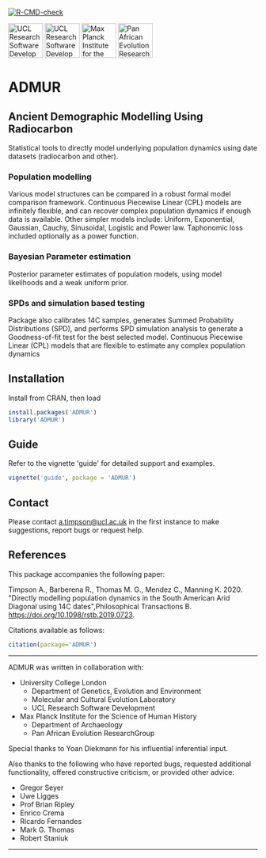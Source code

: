 [![R-CMD-check](https://github.com/simoncarrignon/ADMUR/actions/workflows/R-CMD-check.yaml/badge.svg)](https://github.com/simoncarrignon/ADMUR/actions/workflows/R-CMD-check.yaml)

<a href="https://github.com/UCL"><img src="tools/logos/logo_UCL.png" alt="UCL Research Software Development" height="70"/></a>
<a href="https://www.ucl.ac.uk/biosciences/gee/molecular-and-cultural-evolution-lab"><img src="tools/logos/logo_MACElab.png" alt="UCL Research Software Development" height="70"/></a>
<a href="https://www.shh.mpg.de"><img src="tools/logos/logo_MPI.png" alt="Max Planck Institute for the Science of Human History" height="70"/></a>
<a href="https://www.shh.mpg.de/1143811/pan-ev"><img src="tools/logos/logo_PanEv.png" alt="Pan African Evolution ResearchGroup" height="70"/></a>


# ADMUR
## Ancient Demographic Modelling Using Radiocarbon


Statistical tools to directly model underlying population dynamics using date datasets (radiocarbon and other). 

### Population modelling

Various model structures can be compared in a robust formal model comparison framework. Continuous Piecewise Linear (CPL) models are infinitely flexible, and can recover complex population dynamics if enough data is available. Other simpler models include: Uniform, Exponential, Gaussian, Cauchy, Sinusoidal, Logistic and Power law. Taphonomic loss included optionally as a power function. 

### Bayesian Parameter estimation

Posterior parameter estimates of population models, using model likelihoods and a weak uniform prior. 

### SPDs and simulation based testing

Package also calibrates 14C samples, generates Summed Probability Distributions (SPD), and performs SPD simulation analysis to generate a Goodness-of-fit test for the best selected model. 
Continuous Piecewise Linear (CPL) models that are flexible to estimate any complex population dynamics

## Installation
Install from CRAN, then load
``` r
install.packages('ADMUR')
library('ADMUR')
```

## Guide

Refer to the vignette 'guide' for detailed support and examples.

``` r
vignette('guide', package = 'ADMUR')
```

## Contact

Please contact a.timpson@ucl.ac.uk  in the first instance to make suggestions, report bugs or request help.

## References

This package accompanies the following paper:

Timpson A., Barberena R., Thomas M. G., Mendez C., Manning K. 2020. "Directly modelling population dynamics in the South American Arid Diagonal using 14C dates",Philosophical Transactions B. <https://doi.org/10.1098/rstb.2019.0723>.

Citations available as follows:
``` r
citation(package='ADMUR')
```

---

ADMUR was written in collaboration with:
- University College London
    - Department of Genetics, Evolution and Environment
    - Molecular and Cultural Evolution Laboratory
    - UCL Research Software Development
- Max Planck Institute for the Science of Human History
    - Department of Archaeology
    - Pan African Evolution ResearchGroup

Special thanks to Yoan Diekmann for his influential inferential input.

Also thanks to the following who have reported bugs, requested additional functionality, offered constructive criticism, or provided other advice:
- Gregor Seyer 
- Uwe Ligges
- Prof Brian Ripley
- Enrico Crema
- Ricardo Fernandes
- Mark G. Thomas
- Robert Staniuk
---
